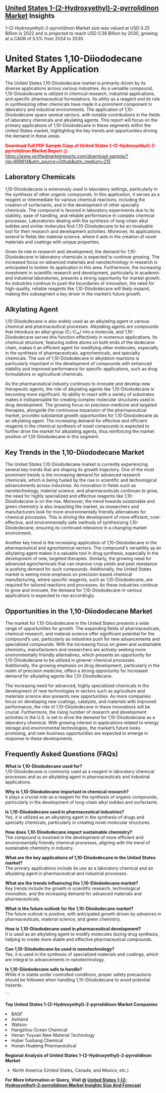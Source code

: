<h2><a href="https://www.verifiedmarketreports.com/download-sample/?rid=899614&amp;utm_source=Github&amp;utm_medium=215" target="_blank">United States 1-(2-Hydroxyethyl)-2-pyrrolidinon Market</a> Insights</h2><p>1-(2-Hydroxyethyl)-2-pyrrolidinon Market size was valued at USD 0.25 Billion in 2022 and is projected to reach USD 0.38 Billion by 2030, growing at a CAGR of 5.5% from 2024 to 2030.</p><p><h1>United States 1,10-Diiododecane Market By Application</h1><p>The United States 1,10-Diiododecane market is primarily driven by its diverse applications across various industries. As a versatile compound, 1,10-Diiododecane is utilized in chemical research, industrial applications, and specific pharmaceutical formulations. Its utility as a reagent and its role in synthesizing other chemicals have made it a prominent component in laboratory and industrial environments. The application of 1,10-Diiododecane spans several sectors, with notable contributions in the fields of laboratory chemicals and alkylating agents. This report will focus on the primary applications of 1,10-Diiododecane in these segments within the United States market, highlighting the key trends and opportunities driving the demand in these areas. <p><span class=""><span style="color: #ff0000;"><strong>Download Full PDF Sample Copy of United States 1-(2-Hydroxyethyl)-2-pyrrolidinon Market Report</strong> @ </span><a href="https://www.verifiedmarketreports.com/download-sample/?rid=899614&amp;utm_source=Github&amp;utm_medium=215" target="_blank">https://www.verifiedmarketreports.com/download-sample/?rid=899614&amp;utm_source=Github&amp;utm_medium=215</a></span></p></p><h2>Laboratory Chemicals</h2><p>1,10-Diiododecane is extensively used in laboratory settings, particularly in the synthesis of other organic compounds. In this application, it serves as a reagent or intermediate for various chemical reactions, including the creation of surfactants, and in the development of other specialty chemicals. The compound is favored in laboratory experiments due to its stability, ease of handling, and reliable performance in complex chemical processes. Laboratories dealing with the synthesis of long-chain alkyl iodides and similar molecules find 1,10-Diiododecane to be an invaluable tool for their research and development activities. Moreover, its applications extend to fields like material science, where it aids in the creation of novel materials and coatings with unique properties.<p>Given its role in research and development, the demand for 1,10-Diiododecane in laboratory chemicals is expected to continue growing. The increased focus on advanced materials and nanotechnology in research is anticipated to bolster its application in this area. Furthermore, the increasing investment in scientific research and development, particularly in academic and industrial laboratories, presents a strong opportunity for market growth. As industries continue to push the boundaries of innovation, the need for high-quality, reliable reagents like 1,10-Diiododecane will likely expand, making this subsegment a key driver in the market’s future growth.</p><h2>Alkylating Agent</h2><p>1,10-Diiododecane is also widely used as an alkylating agent in various chemical and pharmaceutical processes. Alkylating agents are compounds that introduce an alkyl group (C₁–C₁₈) into a molecule, and 1,10-Diiododecane serves this function effectively in numerous applications. Its chemical structure, featuring iodine atoms on both ends of the dodecane chain, makes it an efficient agent for modifying other molecules, especially in the synthesis of pharmaceuticals, agrochemicals, and specialty chemicals. The use of 1,10-Diiododecane in alkylation reactions is particularly important in the development of compounds with enhanced stability and improved performance for specific applications, such as drug formulations or agricultural chemicals.<p>As the pharmaceutical industry continues to innovate and develop new therapeutic agents, the role of alkylating agents like 1,10-Diiododecane is becoming more significant. Its ability to react with a variety of substrates makes it indispensable for creating complex molecular structures used in drug development. The growing focus on precision medicine and targeted therapies, alongside the continuous expansion of the pharmaceutical market, provides substantial growth opportunities for 1,10-Diiododecane as an alkylating agent. The increasing demand for effective and efficient reagents in the chemical synthesis of novel compounds is expected to further drive the market for alkylating agents, thus reinforcing the market position of 1,10-Diiododecane in this segment.</p><h2>Key Trends in the 1,10-Diiododecane Market</h2><p>The United States 1,10-Diiododecane market is currently experiencing several key trends that are shaping its growth trajectory. One of the most prominent trends is the increasing demand for advanced research chemicals, which is being fueled by the rise in scientific and technological advancements across industries. As innovation in fields such as nanotechnology, material science, and pharmaceuticals continues to grow, the need for highly specialized and effective reagents like 1,10-Diiododecane is on the rise. Moreover, the trend towards sustainable and green chemistry is also impacting the market, as researchers and manufacturers look for more environmentally friendly alternatives for chemical processes. This is driving the development of more efficient, cost-effective, and environmentally safe methods of synthesizing 1,10-Diiododecane, ensuring its continued relevance in a changing market environment.<p>Another key trend is the increasing application of 1,10-Diiododecane in the pharmaceutical and agrochemical sectors. The compound's versatility as an alkylating agent makes it a valuable tool in drug synthesis, especially in the development of new, targeted therapies. Similarly, the growing need for advanced agrochemicals that can improve crop yields and pest resistance is pushing demand for such compounds. Additionally, the United States market is seeing more emphasis on precision-based chemical manufacturing, where specific reagents, such as 1,10-Diiododecane, are required for tailored reactions and processes. As these industries continue to grow and innovate, the demand for 1,10-Diiododecane in various applications is expected to rise accordingly.</p><h2>Opportunities in the 1,10-Diiododecane Market</h2><p>The market for 1,10-Diiododecane in the United States presents a wide range of opportunities for growth. The expanding fields of pharmaceuticals, chemical research, and material science offer significant potential for the compound’s use, particularly as industries push for new advancements and specialized compounds. With the increasing focus on green and sustainable chemistry, manufacturers and researchers are actively seeking more environmentally friendly alternatives, which presents an opportunity for 1,10-Diiododecane to be utilized in greener chemical processes. Additionally, the growing emphasis on drug development, particularly in the realm of precision medicine, offers a strong opportunity for increased demand for alkylating agents like 1,10-Diiododecane.<p>The increasing need for advanced, highly specialized chemicals in the development of new technologies in sectors such as agriculture and materials science also presents new opportunities. As more companies focus on developing new coatings, catalysts, and materials with improved performance, the role of 1,10-Diiododecane in these innovations will be crucial. Furthermore, the rising number of research and development activities in the U.S. is set to drive the demand for 1,10-Diiododecane as a laboratory chemical. With growing interest in applications related to energy storage and environmental technologies, the market’s future looks promising, and new business opportunities are expected to emerge in response to these developments.</p><h2>Frequently Asked Questions (FAQs)</h2><p><strong>What is 1,10-Diiododecane used for?</strong><br>1,10-Diiododecane is commonly used as a reagent in laboratory chemical processes and as an alkylating agent in pharmaceuticals and industrial applications.</p><p><strong>Why is 1,10-Diiododecane important in chemical research?</strong><br>It plays a crucial role as a reagent for the synthesis of organic compounds, particularly in the development of long-chain alkyl iodides and surfactants.</p><p><strong>Is 1,10-Diiododecane used in pharmaceutical industries?</strong><br>Yes, it is utilized as an alkylating agent in the synthesis of drugs and specialty chemicals, particularly in creating novel molecular structures.</p><p><strong>How does 1,10-Diiododecane impact sustainable chemistry?</strong><br>The compound is involved in the development of more efficient and environmentally friendly chemical processes, aligning with the trend of sustainable chemistry in industry.</p><p><strong>What are the key applications of 1,10-Diiododecane in the United States market?</strong><br>The primary applications include its use as a laboratory chemical and an alkylating agent in pharmaceutical and industrial processes.</p><p><strong>What are the trends influencing the 1,10-Diiododecane market?</strong><br>Key trends include the growth in scientific research, technological innovation, and the increasing demand for advanced materials and pharmaceuticals.</p><p><strong>What is the future outlook for the 1,10-Diiododecane market?</strong><br>The future outlook is positive, with anticipated growth driven by advances in pharmaceuticals, material science, and green chemistry.</p><p><strong>How is 1,10-Diiododecane used in pharmaceutical development?</strong><br>It is used as an alkylating agent to modify molecules during drug synthesis, helping to create more stable and effective pharmaceutical compounds.</p><p><strong>Can 1,10-Diiododecane be used in nanotechnology?</strong><br>Yes, it is used in the synthesis of specialized materials and coatings, which are integral to advancements in nanotechnology.</p><p><strong>Is 1,10-Diiododecane safe to handle?</strong><br>While it is stable under controlled conditions, proper safety precautions should be followed when handling 1,10-Diiododecane to avoid potential hazards.</p>```</p><p><strong>Top United States 1-(2-Hydroxyethyl)-2-pyrrolidinon Market Companies</strong></p><div data-test-id=""><p><li>BASF</li><li> Ashland</li><li> Watson</li><li> Hangzhou Ocean Chemical</li><li> Henan Yuyuan New Material Technology</li><li> Hubei Tuobang Chemical</li><li> Hunan Huateng Pharmaceutical</li></p><div><strong>Regional Analysis of&nbsp;United States 1-(2-Hydroxyethyl)-2-pyrrolidinon Market</strong></div><ul><li dir="ltr"><p dir="ltr">North America&nbsp;(United States, Canada, and Mexico, etc.)</p></li></ul><p><strong>For More Information or Query, Visit @&nbsp;</strong><strong><a href="https://www.verifiedmarketreports.com/product/1-2-hydroxyethyl-2-pyrrolidinon-market/?utm_source=Github&amp;utm_medium=215" target="_blank">United States 1-(2-Hydroxyethyl)-2-pyrrolidinon Market Insights Size And Forecast</a></strong></p></div>
